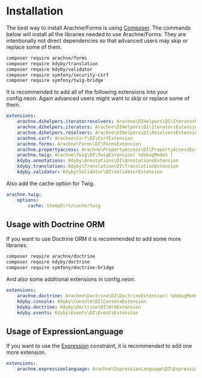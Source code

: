 Installation
====

The best way to install Arachne/Forms is using [Composer](http://getcomposer.org/). The commands below will install all the libraries needed to use Arachne/Forms. They are intentionally not direct dependencies so that advanced users may skip or replace some of them.

```sh
composer require arachne/forms
composer require kdyby/translation
composer require kdyby/validator
composer require symfony/security-csrf
composer require symfony/twig-bridge
```

It is recommended to add all of the following extensions into your config.neon. Again advanced users might want to skip or replace some of them.

```yml
extensions:
	arachne.dihelpers.iteratorresolvers: Arachne\DIHelpers\DI\IteratorResolversExtension
	arachne.dihelpers.iterators: Arachne\DIHelpers\DI\IteratorsExtension
	arachne.dihelpers.resolvers: Arachne\DIHelpers\DI\ResolversExtension
	arachne.csrf: Arachne\Csrf\DI\CsrfExtension
	arachne.forms: Arachne\Forms\DI\FormsExtension
	arachne.propertyaccess: Arachne\PropertyAccess\DI\PropertyAccessExtension
	arachne.twig: Arachne\Twig\DI\TwigExtension( %debugMode% )
	kdyby.annotations: Kdyby\Annotations\DI\AnnotationsExtension
	kdyby.translation: Kdyby\Translation\DI\TranslationExtension
	kdyby.validator: Kdyby\Validator\DI\ValidatorExtension
```

Also add the cache option for Twig.

```yml
arachne.twig:
	options:
		cache: %tempDir%/cache/twig
```

Usage with Doctrine ORM
----

If you want to use Doctrine ORM it is recommended to add some more libraries.

```sh
composer require arachne/doctrine
composer require kdyby/doctrine
composer require symfony/doctrine-bridge
```

And also some additional extensions in config.neon.

```yml
extensions:
	arachne.doctrine: Arachne\Doctrine\DI\DoctrineExtension( %debugMode% )
	kdyby.console: Kdyby\Console\DI\ConsoleExtension
	kdyby.doctrine: Kdyby\Doctrine\DI\OrmExtension
	kdyby.events: Kdyby\Events\DI\EventsExtension
```

Usage of ExpressionLanguage
----

If you want to use the [Expression](http://symfony.com/doc/current/reference/constraints/Expression.html) constraint, it is recommended to add one more extension.

```yml
extensions:
	arachne.expressionlanguage: Arachne\ExpressionLanguage\DI\ExpressionLanguage
```
